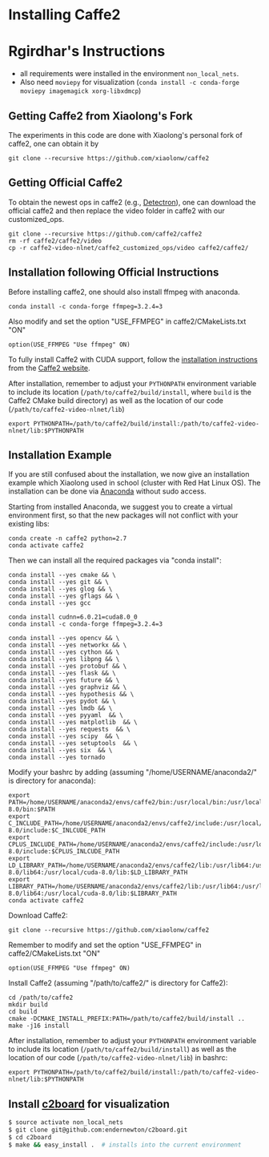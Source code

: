 # Installing Caffe2

# Rgirdhar's Instructions

- all requirements were installed in the environment `non_local_nets`.
- Also need `moviepy` for visualization (`conda install -c conda-forge moviepy imagemagick xorg-libxdmcp`)

## Getting Caffe2 from Xiaolong's Fork

The experiments in this code are done with Xiaolong's personal fork of caffe2, one can obtain it by
```Shell
git clone --recursive https://github.com/xiaolonw/caffe2
```

## Getting Official Caffe2

To obtain the newest ops in caffe2 (e.g., [Detectron](https://github.com/facebookresearch/Detectron)), one can download the official caffe2 and then replace the video folder in caffe2 with our customized_ops.
```Shell
git clone --recursive https://github.com/caffe2/caffe2
rm -rf caffe2/caffe2/video
cp -r caffe2-video-nlnet/caffe2_customized_ops/video caffe2/caffe2/
```

## Installation following Official Instructions

Before installing caffe2, one should also install ffmpeg with anaconda.
```Shell
conda install -c conda-forge ffmpeg=3.2.4=3
```
Also modify and set the option "USE_FFMPEG" in caffe2/CMakeLists.txt "ON"
```Shell
option(USE_FFMPEG "Use ffmpeg" ON)
```

To fully install Caffe2 with CUDA support, follow the [installation instructions](https://caffe2.ai/docs/getting-started.html) from the [Caffe2 website](https://caffe2.ai/).

After installation, remember to adjust your `PYTHONPATH` environment variable to include its location (`/path/to/caffe2/build/install`, where `build` is the Caffe2 CMake build directory) as well as the location of our code (`/path/to/caffe2-video-nlnet/lib`)
```Shell
export PYTHONPATH=/path/to/caffe2/build/install:/path/to/caffe2-video-nlnet/lib:$PYTHONPATH
```

## Installation Example

If you are still confused about the installation, we now give an installation example which Xiaolong used in school (cluster with Red Hat Linux OS). The installation can be done via [Anaconda]('https://www.anaconda.com/download/#linux') without sudo access.    

Starting from installed Anaconda, we suggest you to create a virtual environment first, so that the new packages will not conflict with your existing libs:
```Shell
conda create -n caffe2 python=2.7
conda activate caffe2
```

Then we can install all the required packages via "conda install":
```Shell
conda install --yes cmake && \
conda install --yes git && \
conda install --yes glog && \
conda install --yes gflags && \
conda install --yes gcc

conda install cudnn=6.0.21=cuda8.0_0
conda install -c conda-forge ffmpeg=3.2.4=3

conda install --yes opencv && \
conda install --yes networkx && \
conda install --yes cython && \
conda install --yes libpng && \
conda install --yes protobuf && \
conda install --yes flask && \
conda install --yes future && \
conda install --yes graphviz && \
conda install --yes hypothesis && \
conda install --yes pydot && \
conda install --yes lmdb && \
conda install --yes pyyaml  && \
conda install --yes matplotlib  && \
conda install --yes requests  && \
conda install --yes scipy  && \
conda install --yes setuptools  && \
conda install --yes six  && \
conda install --yes tornado
```

Modify your bashrc by adding (assuming "/home/USERNAME/anaconda2/" is directory for anaconda):
```Shell
export PATH=/home/USERNAME/anaconda2/envs/caffe2/bin:/usr/local/bin:/usr/local/cuda-8.0/bin:$PATH
export C_INCLUDE_PATH=/home/USERNAME/anaconda2/envs/caffe2/include:/usr/local/cuda-8.0/include:$C_INLCUDE_PATH
export CPLUS_INCLUDE_PATH=/home/USERNAME/anaconda2/envs/caffe2/include:/usr/local/cuda-8.0/include:$CPLUS_INLCUDE_PATH
export LD_LIBRARY_PATH=/home/USERNAME/anaconda2/envs/caffe2/lib:/usr/lib64:/usr/local/cuda-8.0/lib64:/usr/local/cuda-8.0/lib:$LD_LIBRARY_PATH
export LIBRARY_PATH=/home/USERNAME/anaconda2/envs/caffe2/lib:/usr/lib64:/usr/local/cuda-8.0/lib64:/usr/local/cuda-8.0/lib:$LIBRARY_PATH
conda activate caffe2
```

Download Caffe2:
```Shell
git clone --recursive https://github.com/xiaolonw/caffe2
```

Remember to modify and set the option "USE_FFMPEG" in caffe2/CMakeLists.txt "ON"
```Shell
option(USE_FFMPEG "Use ffmpeg" ON)
```

Install Caffe2 (assuming "/path/to/caffe2/" is directory for Caffe2):
```Shell
cd /path/to/caffe2
mkdir build
cd build
cmake -DCMAKE_INSTALL_PREFIX:PATH=/path/to/caffe2/build/install ..
make -j16 install
```

After installation, remember to adjust your `PYTHONPATH` environment variable to include its location (`/path/to/caffe2/build/install`) as well as the location of our code (`/path/to/caffe2-video-nlnet/lib`) in bashrc:
```Shell
export PYTHONPATH=/path/to/caffe2/build/install:/path/to/caffe2-video-nlnet/lib:$PYTHONPATH
```

## Install [c2board](https://github.com/endernewton/c2board) for visualization

```bash
$ source activate non_local_nets
$ git clone git@github.com:endernewton/c2board.git
$ cd c2board
$ make && easy_install .  # installs into the current environment
```
